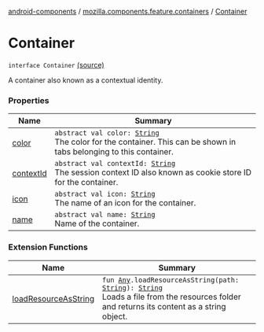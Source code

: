 [android-components](../../index.md) / [mozilla.components.feature.containers](../index.md) / [Container](./index.md)

# Container

`interface Container` [(source)](https://github.com/mozilla-mobile/android-components/blob/master/components/feature/containers/src/main/java/mozilla/components/feature/containers/Container.kt#L10)

A container also known as a contextual identity.

### Properties

| Name | Summary |
|---|---|
| [color](color.md) | `abstract val color: `[`String`](https://kotlinlang.org/api/latest/jvm/stdlib/kotlin/-string/index.html)<br>The color for the container. This can be shown in tabs belonging to this container. |
| [contextId](context-id.md) | `abstract val contextId: `[`String`](https://kotlinlang.org/api/latest/jvm/stdlib/kotlin/-string/index.html)<br>The session context ID also known as cookie store ID for the container. |
| [icon](icon.md) | `abstract val icon: `[`String`](https://kotlinlang.org/api/latest/jvm/stdlib/kotlin/-string/index.html)<br>The name of an icon for the container. |
| [name](name.md) | `abstract val name: `[`String`](https://kotlinlang.org/api/latest/jvm/stdlib/kotlin/-string/index.html)<br>Name of the container. |

### Extension Functions

| Name | Summary |
|---|---|
| [loadResourceAsString](../../mozilla.components.support.test.file/kotlin.-any/load-resource-as-string.md) | `fun `[`Any`](https://kotlinlang.org/api/latest/jvm/stdlib/kotlin/-any/index.html)`.loadResourceAsString(path: `[`String`](https://kotlinlang.org/api/latest/jvm/stdlib/kotlin/-string/index.html)`): `[`String`](https://kotlinlang.org/api/latest/jvm/stdlib/kotlin/-string/index.html)<br>Loads a file from the resources folder and returns its content as a string object. |
